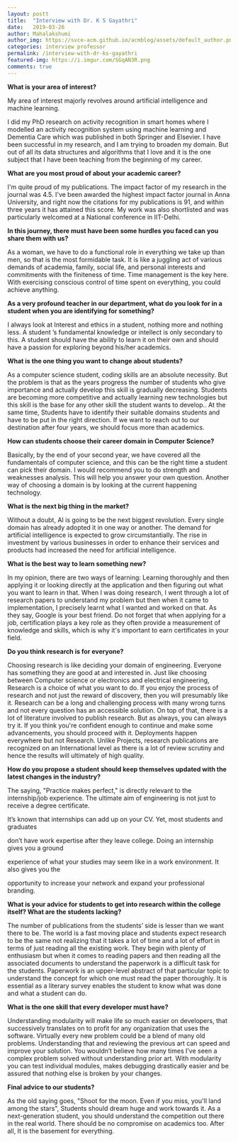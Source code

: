 ```yaml
---
layout: postt
title:  "Interview with Dr. K S Gayathri"
date:   2019-03-26
author: Mahalakshumi
author_img: https://svce-acm.github.io/acmblog/assets/default_author.png
categories: interview professor
permalink: /interview-with-dr-ks-gayathri
featured-img: https://i.imgur.com/SGqAN3R.png
comments: true
---
```


**What is your area of interest?**

My area of interest majorly revolves around artificial intelligence and machine learning.

I did my PhD research on activity recognition in smart homes where I modelled an activity recognition system using machine learning and Dementia Care which was published in both Springer and Elsevier. I have been successful in my research, and I am trying to broaden my domain. But out of all its data structures and algorithms that I love and it is the one subject that I have been teaching from the beginning of my career.

**What are you most proud of about your academic career?**

I'm quite proud of my publications. The impact factor of my research in the journal was 4.5. I've been awarded the highest impact factor journal in Anna University, and right now the citations for my publications is 91, and within three years it has attained this score. My work was also shortlisted and was particularly welcomed at a National conference in IIT-Delhi.

**In this journey, there must have been some hurdles you faced can**  **you share them with us?**

As a woman, we have to do a functional role in everything we take up than men, so that is the most formidable task. It is like a juggling act of various demands of academia, family, social life, and personal interests and commitments with the finiteness of time. Time management is the key here. With exercising conscious control of time spent on everything, you could achieve anything.

**As a very profound teacher in our department, what do you look for in a student when you are identifying for something?**

I always look at Interest and ethics in a student, nothing more and nothing less. A student ’s fundamental knowledge or intellect is only secondary to this. A student should have the ability to learn it on their own and should have a passion for exploring beyond his/her academics.

**What is the one thing you want to change about students?**

As a computer science student, coding skills are an absolute necessity. But the problem is that as the years progress the number of students who give importance and actually develop this skill is gradually decreasing. Students are becoming more competitive and actually learning new technologies but this skill is the base for any other skill the student wants to develop.. At the same time, Students have to identify their suitable domains students and have to be put in the right direction. If we want to reach out to our destination after four years, we should focus more than academics.

**How can students choose their career domain in Computer Science?**

Basically, by the end of your second year, we have covered all the fundamentals of computer science, and this can be the right time a student can pick their domain. I would recommend you to do strength and weaknesses analysis. This will help you answer your own question. Another way of choosing a domain is by looking at the current happening technology.

**What is the next big thing in the market?**

Without a doubt, AI is going to be the next biggest revolution. Every single domain has already adopted it in one way or another. The demand for artificial intelligence is expected to grow circumstantially. The rise in investment by various businesses in order to enhance their services and products had increased the need for artificial intelligence.

**What is the best way to learn something new?**

In my opinion, there are two ways of learning: Learning thoroughly and then applying it or looking directly at the application and then figuring out what you want to learn in that. When I was doing research, I went through a lot of research papers to understand my problem but then when it came to implementation, I precisely learnt what I wanted and worked on that. As they say, Google is your best friend. Do not forget that when applying for a job, certification plays a key role as they often provide a measurement of knowledge and skills, which is why it's important to earn certificates in your field.

**Do you think research is for everyone?**

Choosing research is like deciding your domain of engineering. Everyone has something they are good at and interested in. Just like choosing between Computer science or electronics and electrical engineering, Research is a choice of what you want to do. If you enjoy the process of research and not just the reward of discovery, then you will presumably like it. Research can be a long and challenging process with many wrong turns and not every question has an accessible solution. On top of that, there is a lot of literature involved to publish research. But as always, you can always try it. If you think you're confident enough to continue and make some advancements, you should proceed with it. Deployments happen everywhere but not Research. Unlike Projects, research publications are recognized on an International level as there is a lot of review scrutiny and hence the results will ultimately of high quality.

**How do you propose a student should keep themselves updated with the latest changes in the industry?**

The saying, "Practice makes perfect," is directly relevant to the internship/job experience. The ultimate aim of engineering is not just to receive a degree certificate.

It’s known that internships can add up on your CV. Yet, most students and graduates

don’t have work expertise after they leave college. Doing an internship gives you a ground

experience of what your studies may seem like in a work environment. It also gives you the

opportunity to increase your network and expand your professional branding.

**What is your advice for students to get into research within the college itself? What are the students lacking?**

The number of publications from the students’ side is lesser than we want there to be. The world is a fast moving place and students expect research to be the same not realizing that it takes a lot of time and a lot of effort in terms of just reading all the existing work. They begin with plenty of enthusiasm but when it comes to reading papers and then reading all the associated documents to understand the paperwork is a difficult task for the students. Paperwork is an upper-level abstract of that particular topic to understand the concept for which one must read the paper thoroughly. It is essential as a literary survey enables the student to know what was done and what a student can do.

**What is the one skill that every developer must have?**

Understanding modularity will make life so much easier on developers, that successively translates on to profit for any organization that uses the software. Virtually every new problem could be a blend of many old problems. Understanding that and reviewing the previous art can speed and improve your solution. You wouldn’t believe how many times I’ve seen a complex problem solved without understanding prior art. With modularity you can test individual modules, makes debugging drastically easier and be assured that nothing else is broken by your changes.

**Final advice to our students?**

As the old saying goes, "Shoot for the moon. Even if you miss, you'll land among the stars", Students should dream huge and work towards it. As a next-generation student, you should understand the competition out there in the real world. There should be no compromise on academics too. After all, It is the basement for everything.